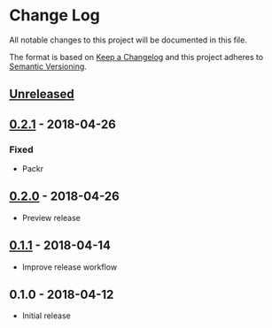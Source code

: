# Change Log


All notable changes to this project will be documented in this file.

The format is based on [Keep a Changelog](http://keepachangelog.com/en/1.0.0/)
and this project adheres to [Semantic Versioning](http://semver.org/spec/v2.0.0.html).


## [Unreleased]


## [0.2.1] - 2018-04-26

### Fixed

- Packr


## [0.2.0] - 2018-04-26

- Preview release


## [0.1.1] - 2018-04-14

- Improve release workflow


## 0.1.0 - 2018-04-12

- Initial release


[Unreleased]: https://github.com/goph/nest/compare/v0.2.1...HEAD
[0.2.1]: https://github.com/goph/nest/compare/v0.2.0...v0.2.1
[0.2.0]: https://github.com/goph/nest/compare/v0.1.1...v0.2.0
[0.1.1]: https://github.com/goph/nest/compare/v0.1.0...v0.1.1

